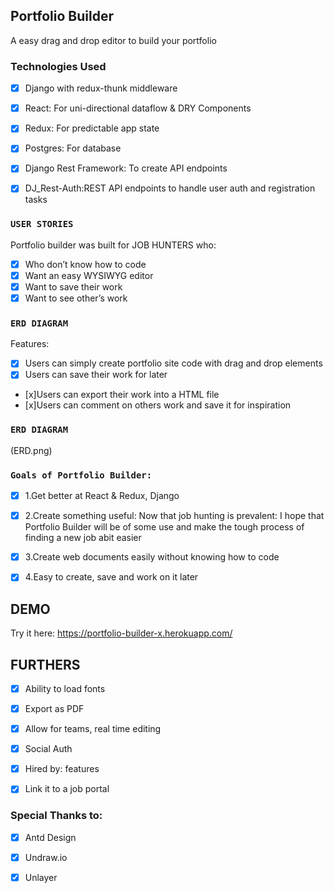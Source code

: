 
## Portfolio Builder

A easy drag and drop editor to build your portfolio 

### Technologies Used
- [x] Django with redux-thunk middleware
- [x] React: For uni-directional dataflow & DRY Components
- [x] Redux: For predictable app state
- [x] Postgres: For database
- [x] Django Rest Framework: To create API endpoints
- [x] DJ_Rest-Auth:REST API endpoints to handle user auth and registration tasks


### `USER STORIES`
Portfolio builder was built for JOB HUNTERS who:
- [x] Who don’t know how to code
- [x] Want an easy WYSIWYG editor 
- [x] Want to save their work
- [x] Want to see other’s work

### `ERD DIAGRAM`
Features:
- [x] Users can simply create portfolio site code with drag and drop elements
- [x] Users can save their work for later
- [x]Users can export their work into a HTML file
- [x]Users can comment on others work and save it for inspiration




### `ERD DIAGRAM`
(ERD.png)



### `Goals of Portfolio Builder:`
- [x] 1.Get better at React & Redux, Django
- [x] 2.Create something useful: Now that job hunting is prevalent: I hope that Portfolio Builder will be of some use and make the tough process of finding a new job abit easier
- [x] 3.Create web documents easily without knowing how to code
- [x] 4.Easy to create, save and work on it later


## DEMO

Try it here:
https://portfolio-builder-x.herokuapp.com/

## FURTHERS
- [x] Ability to load fonts
- [x] Export as PDF
- [x] Allow for teams, real time editing
- [x] Social Auth
- [x] Hired by: features
- [x] Link it to a job portal 


### Special Thanks to:

- [x] Antd Design
- [x] Undraw.io
- [x] Unlayer 

